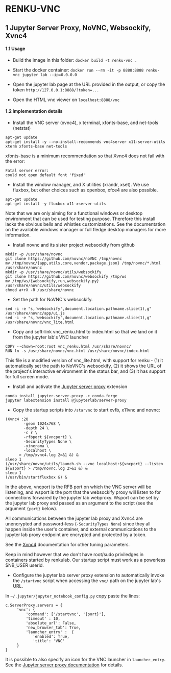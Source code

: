 # RENKU-VNC

## 1 Jupyter Server Proxy, NoVNC, Websockify, Xvnc4

#### 1.1 Usage

* Build the image in this folder: `docker build -t renku-vnc .`

* Start the docker container: `docker run --rm -it -p 8888:8888 renku-vnc jupyter lab --ip=0.0.0.0`

* Open the jupyter lab page at the URL provided in the output, or copy the token `http://127.0.0.1:8888/?token=...`

* Open the HTML vnc viewer on `localhost:8888/vnc`

#### 1.2 Implementation details

* Install the VNC server (xvnc4), x terminal, xfonts-base, and net-tools (netstat)

```
apt-get update
apt-get install -y --no-install-recommends vnc4server x11-server-utils xterm xfonts-base net-tools
```

xfonts-base is a minimum recommendation so that Xvnc4 does not fail with the error:

```
Fatal server error:
could not open default font 'fixed'
```

* Install the window manager, and X utilities (xrandr, xset). We use fluxbox, but other choices such as openbox, xfce4 are also possible.

```
apt-get update
apt-get install -y fluxbox x11-xserver-utils
```

Note that we are only aiming for a functional windows or desktop environment that can be used for testing purpose.
Therefore this install lacks the obvious bells and whistles customizations. See the documentation on the available windows manager or full
fledge desktop managers for more information.

* Install novnc and its sister project websockify from github

```
mkdir -p /usr/share/novnc
git clone https://github.com/novnc/noVNC /tmp/novnc
mv /tmp/novnc/{app,utils,core,vendor,package.json} /tmp/novnc/*.html /usr/share/novnc
mkdir -p /usr/share/novnc/utils/websockify
git clone https://github.com/novnc/websockify /tmp/ws
mv /tmp/ws/{websockify,run,websockify.py} /usr/share/novnc/utils/websockify
chmod a+rX -R /usr/share/novnc
```

* Set the path for NoVNC's websockify.

```
sed -i -e "s,'websockify',document.location.pathname.slice(1),g" /usr/share/novnc/app/ui.js
sed -i -e "s,'websockify',document.location.pathname.slice(1),g" /usr/share/novnc/vnc_lite.html
```
* Copy and soft-link vnc\_renku.html to index.html so that we land on it from the jupyter lab's VNC launcher

```
COPY --chown=root:root vnc_renku.html /usr/share/novnc/
RUN ln -s /usr/share/novnc/vnc.html /usr/share/novnc/index.html
```

This file is a modified version of vnc\_lite.html, with support for renku - (1) it automatically set the path to NoVNC's websockify,
(2) it shows the URL of the project's interactive environment in the status bar, and (3) it has support for full screen mode.

* Install and activate the [Jupyter server proxy](https://github.com/jupyterhub/jupyter-server-proxy) extension

```
conda install jupyter-server-proxy -c conda-forge
jupyter labextension install @jupyterlab/server-proxy
```

* Copy the startup scripts into `/starvnc` to start xvfb, x11vnc and novnc:

```
(Xvnc4 :20
        -geom 1024x768 \
        -depth 24 \
        -c r \
        -rfbport ${vncport} \
        -SecurityTypes None \
        -xinerama \
        -localhost \
      > /tmp/xvnc4.log 2>&1 &) &
sleep 1
(/usr/share/novnc/utils/launch.sh --vnc localhost:${vncport} --listen ${wsport} > /tmp/novnc.log 2>&1 &) &
sleep 1
(/usr/bin/startfluxbox &) &
```

In the above, vncport is the RFB port on which the VNC server will be listening, and wsport is the port that the websockify proxy
will listen to for connections forwared by the jupyter lab webproxy. Wsport can be set by the jupyter lab proxy and passed as
an argument to the script (see the argument `{port}` below).

All communications between the jupyter lab proxy and Xvnc4 are unencrypted and password-less (`-SecurityTypes None`)
since they all happen inside the user's container, and external communications to the jupyter lab proxy endpoint are encrypted and protected by a token.

See the [Xvnc4]() documentation for other tuning parameters.

Keep in mind however that we don't have root/sudo priviledges in containers started by renkulab. Our startup script must work as a powerless $NB_USER userid.

* Configure the jupyter lab server proxy extension to automatically invoke the `/startvnc` script when accessing the `vnc/` path on the jupyter lab's URL.

In `~/.jupyter/jupyter_notebook_config.py` copy paste the lines:

```
c.ServerProxy.servers = {
     'vnc': {
         'command': ['/startvnc', '{port}'],
         'timeout' : 10,
         'absolute_url': False,
         'new_browser_tab': True,
         'launcher_entry' :  {
            'enabled': True,
            'title': 'VNC'
     }
}
```

It is possible to also specify an icon for the VNC launcher in `launcher_entry`.
See the [Jupyter server proxy documentation](https://jupyter-server-proxy.readthedocs.io/en/latest/server-process.html) for details.



